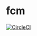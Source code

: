 # fcm
[![CircleCI](https://circleci.com/gh/kwmt/fcm.svg?style=svg&circle-token=1a97631ce162453dd004f748bc276acec2d3c2c9)](https://circleci.com/gh/kwmt/fcm)
